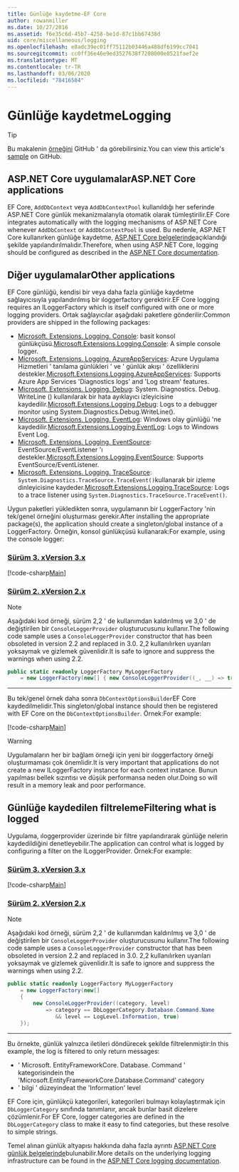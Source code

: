 ```yaml
---
title: Günlüğe kaydetme-EF Core
author: rowanmiller
ms.date: 10/27/2016
ms.assetid: f6e35c6d-45b7-4258-be1d-87c1bb67438d
uid: core/miscellaneous/logging
ms.openlocfilehash: e8adc39ec01ff75112b03446a488df6199cc7041
ms.sourcegitcommit: cc0ff36e46e9ed3527638f7208000e8521faef2e
ms.translationtype: MT
ms.contentlocale: tr-TR
ms.lasthandoff: 03/06/2020
ms.locfileid: "78416584"
---
```

# <a name="logging"></a><span data-ttu-id="e95a9-102">Günlüğe kaydetme</span><span class="sxs-lookup"><span data-stu-id="e95a9-102">Logging</span></span>

> [!TIP]  
> <span data-ttu-id="e95a9-103">Bu makalenin [örneğini](https://github.com/dotnet/EntityFramework.Docs/tree/master/samples/core/Miscellaneous/Logging) GitHub ' da görebilirsiniz.</span><span class="sxs-lookup"><span data-stu-id="e95a9-103">You can view this article's [sample](https://github.com/dotnet/EntityFramework.Docs/tree/master/samples/core/Miscellaneous/Logging) on GitHub.</span></span>

## <a name="aspnet-core-applications"></a><span data-ttu-id="e95a9-104">ASP.NET Core uygulamalar</span><span class="sxs-lookup"><span data-stu-id="e95a9-104">ASP.NET Core applications</span></span>

<span data-ttu-id="e95a9-105">EF Core, `AddDbContext` veya `AddDbContextPool` kullanıldığı her seferinde ASP.NET Core günlük mekanizmalarıyla otomatik olarak tümleştirilir.</span><span class="sxs-lookup"><span data-stu-id="e95a9-105">EF Core integrates automatically with the logging mechanisms of ASP.NET Core whenever `AddDbContext` or `AddDbContextPool` is used.</span></span> <span data-ttu-id="e95a9-106">Bu nedenle, ASP.NET Core kullanırken günlüğe kaydetme, [ASP.NET Core belgelerinde](https://docs.microsoft.com/aspnet/core/fundamentals/logging?tabs=aspnetcore2x)açıklandığı şekilde yapılandırılmalıdır.</span><span class="sxs-lookup"><span data-stu-id="e95a9-106">Therefore, when using ASP.NET Core, logging should be configured as described in the [ASP.NET Core documentation](https://docs.microsoft.com/aspnet/core/fundamentals/logging?tabs=aspnetcore2x).</span></span>

## <a name="other-applications"></a><span data-ttu-id="e95a9-107">Diğer uygulamalar</span><span class="sxs-lookup"><span data-stu-id="e95a9-107">Other applications</span></span>

<span data-ttu-id="e95a9-108">EF Core günlüğü, kendisi bir veya daha fazla günlüğe kaydetme sağlayıcısıyla yapılandırılmış bir ıloggerfactory gerektirir.</span><span class="sxs-lookup"><span data-stu-id="e95a9-108">EF Core logging requires an ILoggerFactory which is itself configured with one or more logging providers.</span></span> <span data-ttu-id="e95a9-109">Ortak sağlayıcılar aşağıdaki paketlere gönderilir:</span><span class="sxs-lookup"><span data-stu-id="e95a9-109">Common providers are shipped in the following packages:</span></span>

* <span data-ttu-id="e95a9-110">[Microsoft. Extensions. Logging. Console](https://www.nuget.org/packages/Microsoft.Extensions.Logging.Console/): basit konsol günlükçüsü.</span><span class="sxs-lookup"><span data-stu-id="e95a9-110">[Microsoft.Extensions.Logging.Console](https://www.nuget.org/packages/Microsoft.Extensions.Logging.Console/): A simple console logger.</span></span>
* <span data-ttu-id="e95a9-111">[Microsoft. Extensions. Logging. AzureAppServices](https://www.nuget.org/packages/Microsoft.Extensions.Logging.AzureAppServices/): Azure Uygulama Hizmetleri ' tanılama günlükleri ' ve ' günlük akışı ' özelliklerini destekler.</span><span class="sxs-lookup"><span data-stu-id="e95a9-111">[Microsoft.Extensions.Logging.AzureAppServices](https://www.nuget.org/packages/Microsoft.Extensions.Logging.AzureAppServices/): Supports Azure App Services 'Diagnostics logs' and 'Log stream' features.</span></span>
* <span data-ttu-id="e95a9-112">[Microsoft. Extensions. Logging. Debug](https://www.nuget.org/packages/Microsoft.Extensions.Logging.Debug/): System. Diagnostics. Debug. WriteLine () kullanılarak bir hata ayıklayıcı izleyicisine kaydedilir.</span><span class="sxs-lookup"><span data-stu-id="e95a9-112">[Microsoft.Extensions.Logging.Debug](https://www.nuget.org/packages/Microsoft.Extensions.Logging.Debug/): Logs to a debugger monitor using System.Diagnostics.Debug.WriteLine().</span></span>
* <span data-ttu-id="e95a9-113">[Microsoft. Extensions. Logging. EventLog](https://www.nuget.org/packages/Microsoft.Extensions.Logging.EventLog/): Windows olay günlüğü 'ne kaydedilir.</span><span class="sxs-lookup"><span data-stu-id="e95a9-113">[Microsoft.Extensions.Logging.EventLog](https://www.nuget.org/packages/Microsoft.Extensions.Logging.EventLog/): Logs to Windows Event Log.</span></span>
* <span data-ttu-id="e95a9-114">[Microsoft. Extensions. Logging. EventSource](https://www.nuget.org/packages/Microsoft.Extensions.Logging.EventSource/): EventSource/EventListener 'ı destekler.</span><span class="sxs-lookup"><span data-stu-id="e95a9-114">[Microsoft.Extensions.Logging.EventSource](https://www.nuget.org/packages/Microsoft.Extensions.Logging.EventSource/): Supports EventSource/EventListener.</span></span>
* <span data-ttu-id="e95a9-115">[Microsoft. Extensions. Logging. TraceSource](https://www.nuget.org/packages/Microsoft.Extensions.Logging.TraceSource/): `System.Diagnostics.TraceSource.TraceEvent()`kullanarak bir izleme dinleyicisine kaydeder.</span><span class="sxs-lookup"><span data-stu-id="e95a9-115">[Microsoft.Extensions.Logging.TraceSource](https://www.nuget.org/packages/Microsoft.Extensions.Logging.TraceSource/): Logs to a trace listener using `System.Diagnostics.TraceSource.TraceEvent()`.</span></span>

<span data-ttu-id="e95a9-116">Uygun paketleri yükledikten sonra, uygulamanın bir LoggerFactory 'nin tek/genel örneğini oluşturması gerekir.</span><span class="sxs-lookup"><span data-stu-id="e95a9-116">After installing the appropriate package(s), the application should create a singleton/global instance of a LoggerFactory.</span></span> <span data-ttu-id="e95a9-117">Örneğin, konsol günlükçüsü kullanarak:</span><span class="sxs-lookup"><span data-stu-id="e95a9-117">For example, using the console logger:</span></span>

### <a name="version-3x"></a>[<span data-ttu-id="e95a9-118">Sürüm 3. x</span><span class="sxs-lookup"><span data-stu-id="e95a9-118">Version 3.x</span></span>](#tab/v3)

[!code-csharp[Main](../../../samples/core/Miscellaneous/Logging/Logging/BloggingContext.cs#DefineLoggerFactory)]

### <a name="version-2x"></a>[<span data-ttu-id="e95a9-119">Sürüm 2. x</span><span class="sxs-lookup"><span data-stu-id="e95a9-119">Version 2.x</span></span>](#tab/v2)

> [!NOTE]
> <span data-ttu-id="e95a9-120">Aşağıdaki kod örneği, sürüm 2,2 ' de kullanımdan kaldırılmış ve 3,0 ' de değiştirilen bir `ConsoleLoggerProvider` oluşturucusunu kullanır.</span><span class="sxs-lookup"><span data-stu-id="e95a9-120">The following code sample uses a `ConsoleLoggerProvider` constructor that has been obsoleted in version 2.2 and replaced in 3.0.</span></span> <span data-ttu-id="e95a9-121">2,2 kullanılırken uyarıları yoksaymak ve gizlemek güvenlidir.</span><span class="sxs-lookup"><span data-stu-id="e95a9-121">It is safe to ignore and suppress the warnings when using 2.2.</span></span>

``` csharp
public static readonly LoggerFactory MyLoggerFactory
    = new LoggerFactory(new[] { new ConsoleLoggerProvider((_, __) => true, true) });
```

***

<span data-ttu-id="e95a9-122">Bu tek/genel örnek daha sonra `DbContextOptionsBuilder`EF Core kaydedilmelidir.</span><span class="sxs-lookup"><span data-stu-id="e95a9-122">This singleton/global instance should then be registered with EF Core on the `DbContextOptionsBuilder`.</span></span> <span data-ttu-id="e95a9-123">Örnek:</span><span class="sxs-lookup"><span data-stu-id="e95a9-123">For example:</span></span>

[!code-csharp[Main](../../../samples/core/Miscellaneous/Logging/Logging/BloggingContext.cs#RegisterLoggerFactory)]

> [!WARNING]
> <span data-ttu-id="e95a9-124">Uygulamaların her bir bağlam örneği için yeni bir ıloggerfactory örneği oluşturmaması çok önemlidir.</span><span class="sxs-lookup"><span data-stu-id="e95a9-124">It is very important that applications do not create a new ILoggerFactory instance for each context instance.</span></span> <span data-ttu-id="e95a9-125">Bunun yapılması bellek sızıntısı ve düşük performansa neden olur.</span><span class="sxs-lookup"><span data-stu-id="e95a9-125">Doing so will result in a memory leak and poor performance.</span></span>

## <a name="filtering-what-is-logged"></a><span data-ttu-id="e95a9-126">Günlüğe kaydedilen filtreleme</span><span class="sxs-lookup"><span data-stu-id="e95a9-126">Filtering what is logged</span></span>

<span data-ttu-id="e95a9-127">Uygulama, ıloggerprovider üzerinde bir filtre yapılandırarak günlüğe nelerin kaydedildiğini denetleyebilir.</span><span class="sxs-lookup"><span data-stu-id="e95a9-127">The application can control what is logged by configuring a filter on the ILoggerProvider.</span></span> <span data-ttu-id="e95a9-128">Örnek:</span><span class="sxs-lookup"><span data-stu-id="e95a9-128">For example:</span></span>

### <a name="version-3x"></a>[<span data-ttu-id="e95a9-129">Sürüm 3. x</span><span class="sxs-lookup"><span data-stu-id="e95a9-129">Version 3.x</span></span>](#tab/v3)

[!code-csharp[Main](../../../samples/core/Miscellaneous/Logging/Logging/BloggingContextWithFiltering.cs#DefineLoggerFactory)]

### <a name="version-2x"></a>[<span data-ttu-id="e95a9-130">Sürüm 2. x</span><span class="sxs-lookup"><span data-stu-id="e95a9-130">Version 2.x</span></span>](#tab/v2)

> [!NOTE]
> <span data-ttu-id="e95a9-131">Aşağıdaki kod örneği, sürüm 2,2 ' de kullanımdan kaldırılmış ve 3,0 ' de değiştirilen bir `ConsoleLoggerProvider` oluşturucusunu kullanır.</span><span class="sxs-lookup"><span data-stu-id="e95a9-131">The following code sample uses a `ConsoleLoggerProvider` constructor that has been obsoleted in version 2.2 and replaced in 3.0.</span></span> <span data-ttu-id="e95a9-132">2,2 kullanılırken uyarıları yoksaymak ve gizlemek güvenlidir.</span><span class="sxs-lookup"><span data-stu-id="e95a9-132">It is safe to ignore and suppress the warnings when using 2.2.</span></span>

``` csharp
public static readonly LoggerFactory MyLoggerFactory
    = new LoggerFactory(new[]
    {
        new ConsoleLoggerProvider((category, level)
            => category == DbLoggerCategory.Database.Command.Name
               && level == LogLevel.Information, true)
    });
```

***

<span data-ttu-id="e95a9-133">Bu örnekte, günlük yalnızca iletileri döndürecek şekilde filtrelenmiştir:</span><span class="sxs-lookup"><span data-stu-id="e95a9-133">In this example, the log is filtered to only return messages:</span></span>

* <span data-ttu-id="e95a9-134">' Microsoft. EntityFrameworkCore. Database. Command ' kategorisinde</span><span class="sxs-lookup"><span data-stu-id="e95a9-134">in the 'Microsoft.EntityFrameworkCore.Database.Command' category</span></span>
* <span data-ttu-id="e95a9-135">' bilgi ' düzeyinde</span><span class="sxs-lookup"><span data-stu-id="e95a9-135">at the 'Information' level</span></span>

<span data-ttu-id="e95a9-136">EF Core için, günlükçü kategorileri, kategorileri bulmayı kolaylaştırmak için `DbLoggerCategory` sınıfında tanımlanır, ancak bunlar basit dizelere çözümlenir.</span><span class="sxs-lookup"><span data-stu-id="e95a9-136">For EF Core, logger categories are defined in the `DbLoggerCategory` class to make it easy to find categories, but these resolve to simple strings.</span></span>

<span data-ttu-id="e95a9-137">Temel alınan günlük altyapısı hakkında daha fazla ayrıntı [ASP.NET Core günlük belgelerinde](https://docs.microsoft.com/aspnet/core/fundamentals/logging?tabs=aspnetcore2x)bulunabilir.</span><span class="sxs-lookup"><span data-stu-id="e95a9-137">More details on the underlying logging infrastructure can be found in the [ASP.NET Core logging documentation](https://docs.microsoft.com/aspnet/core/fundamentals/logging?tabs=aspnetcore2x).</span></span>
